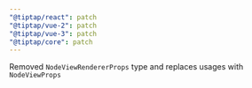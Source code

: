 ```yaml
---
"@tiptap/react": patch
"@tiptap/vue-2": patch
"@tiptap/vue-3": patch
"@tiptap/core": patch
---
```


Removed `NodeViewRendererProps` type and replaces usages with `NodeViewProps`
